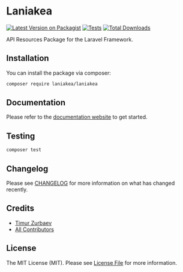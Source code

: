 # Laniakea

[![Latest Version on Packagist](https://img.shields.io/packagist/v/laniakea/laniakea.svg?style=flat-square)](https://packagist.org/packages/laniakea/laniakea)
[![Tests](https://img.shields.io/github/actions/workflow/status/tzurbaev/laniakea/run-tests.yml?branch=main&label=tests&style=flat-square)](https://github.com/tzurbaev/laniakea/actions/workflows/run-tests.yml)
[![Total Downloads](https://img.shields.io/packagist/dt/laniakea/laniakea.svg?style=flat-square)](https://packagist.org/packages/laniakea/laniakea)

API Resources Package for the Laravel Framework.

## Installation

You can install the package via composer:

```bash
composer require laniakea/laniakea
```

## Documentation

Please refer to the [documentation website](https://laniakea.zurbaev.com) to get started.

## Testing

```bash
composer test
```

## Changelog

Please see [CHANGELOG](CHANGELOG.md) for more information on what has changed recently.

## Credits

- [Timur Zurbaev](https://github.com/tzurbaev)
- [All Contributors](../../contributors)

## License

The MIT License (MIT). Please see [License File](LICENSE.md) for more information.
